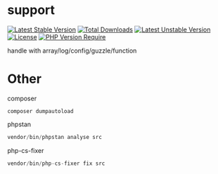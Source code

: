 # support

[![Latest Stable Version](http://poser.pugx.org/tinywan/support/v)](https://packagist.org/packages/tinywan/support)
[![Total Downloads](http://poser.pugx.org/tinywan/support/downloads)](https://packagist.org/packages/tinywan/support)
[![Latest Unstable Version](http://poser.pugx.org/tinywan/support/v/unstable)](https://packagist.org/packages/tinywan/support)
[![License](http://poser.pugx.org/tinywan/support/license)](https://packagist.org/packages/tinywan/support)
[![PHP Version Require](http://poser.pugx.org/tinywan/support/require/php)](https://packagist.org/packages/tinywan/support)

handle with array/log/config/guzzle/function

# Other

composer
```
composer dumpautoload
```

phpstan
```php
vendor/bin/phpstan analyse src
```

php-cs-fixer
```php
vendor/bin/php-cs-fixer fix src
```